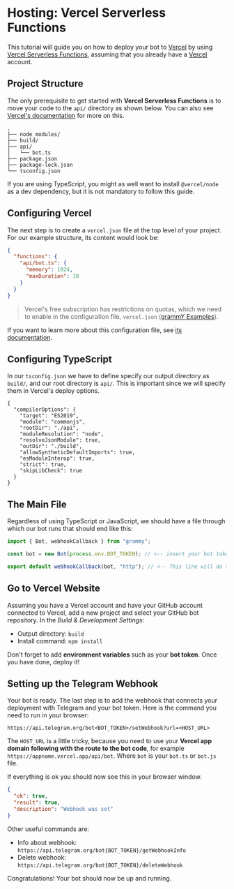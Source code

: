 # Hosting: Vercel Serverless Functions

This tutorial will guide you on how to deploy your bot to [Vercel](https://vercel.com/) by using [Vercel Serverless Functions](https://vercel.com/docs/concepts/functions/serverless-functions), assuming that you already have a [Vercel](https://vercel.com) account.

## Project Structure

The only prerequisite to get started with **Vercel Serverless Functions** is to move your code to the `api/` directory as shown below.
You can also see [Vercel's documentation](https://vercel.com/docs/concepts/functions/serverless-functions#deploying-serverless-functions) for more on this.

```asciiart:no-line-numbers
.
├── node_modules/
├── build/
├── api/
│   └── bot.ts
├── package.json
├── package-lock.json
└── tsconfig.json
```

If you are using TypeScript, you might as well want to install `@vercel/node` as a dev dependency, but it is not mandatory to follow this guide.

## Configuring Vercel

The next step is to create a `vercel.json` file at the top level of your project.
For our example structure, its content would look be:

```json
{
  "functions": {
    "api/bot.ts": {
      "memory": 1024,
      "maxDuration": 10
    }
  }
}
```

> Vercel's free subscription has restrictions on quotas, which we need to enable in the configuration file, `vercel.json` ([grammY Examples](https://github.com/grammyjs/examples/blob/main/vercel-bot/api/index.ts)).

If you want to learn more about this configuration file, see [its documentation](https://vercel.com/docs/project-configuration).

## Configuring TypeScript

In our `tsconfig.json` we have to define specify our output directory as `build/`, and our root directory is `api/`.
This is important since we will specify them in Vercel's deploy options.

```json{5,8}
{
  "compilerOptions": {
    "target": "ES2019",
    "module": "commonjs",
    "rootDir": "./api",
    "moduleResolution": "node",
    "resolveJsonModule": true,
    "outDir": "./build",
    "allowSyntheticDefaultImports": true,
    "esModuleInterop": true,
    "strict": true,
    "skipLibCheck": true
  }
}
```

## The Main File

Regardless of using TypeScript or JavaScript, we should have a file through which our bot runs that should end like this:

```ts
import { Bot, webhookCallback } from "grammy";

const bot = new Bot(process.env.BOT_TOKEN); // <-- insert your bot token from environment variable

export default webhookCallback(bot, "http"); // <-- This line will do the trick!
```

## Go to Vercel Website

Assuming you have a Vercel account and have your GitHub account connected to Vercel, add a new project and select your GitHub bot repository.
In the _Build & Development Settings_:

- Output directory: `build`
- Install command: `npm install`

Don't forget to add **environment variables** such as your **bot token**.
Once you have done, deploy it!

## Setting up the Telegram Webhook

Your bot is ready.
The last step is to add the webhook that connects your deployment with Telegram and your bot token.
Here is the command you need to run in your browser:

```md:no-line-numbers
https://api.telegram.org/bot<BOT_TOKEN>/setWebhook?url=<HOST_URL>
```

The `HOST_URL` is a little tricky, because you need to use your **Vercel app domain following with the route to the bot code**, for example `https://appname.vercel.app/api/bot`.
Where `bot` is your `bot.ts` or `bot.js` file.

If everything is ok you should now see this in your browser window.

```json
{
  "ok": true,
  "result": true,
  "description": "Webhook was set"
}
```

Other useful commands are:

- Info about webhook: `https://api.telegram.org/bot{BOT_TOKEN}/getWebhookInfo`
- Delete webhook: `https://api.telegram.org/bot{BOT_TOKEN}/deleteWebhook`

Congratulations!
Your bot should now be up and running.
